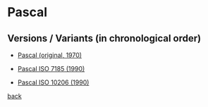 # Pascal

## Versions / Variants (in chronological order)

- [Pascal (original, 1970)](pascal-1970/README.md)

- [Pascal ISO 7185 (1990)](pascal-iso7185/README.md)

- [Pascal ISO 10206 (1990)](pascal-iso10206/README.md)

[back](../README.md)
